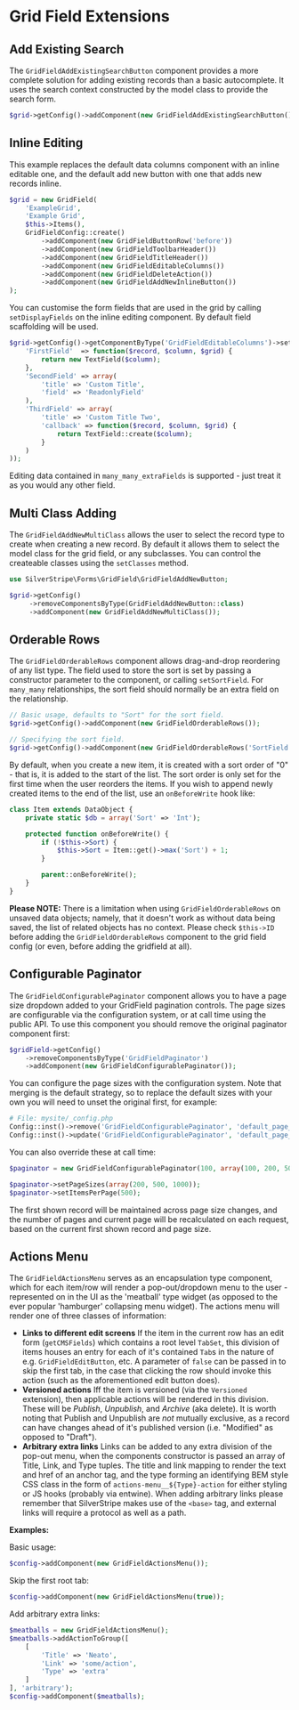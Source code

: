 Grid Field Extensions
=====================

Add Existing Search
-------------------

The `GridFieldAddExistingSearchButton` component provides a more complete solution for adding
existing records than a basic autocomplete. It uses the search context constructed by the model
class to provide the search form.

```php
$grid->getConfig()->addComponent(new GridFieldAddExistingSearchButton());
```

Inline Editing
--------------

This example replaces the default data columns component with an inline editable one, and the
default add new button with one that adds new records inline.

```php
$grid = new GridField(
	'ExampleGrid',
	'Example Grid',
	$this->Items(),
	GridFieldConfig::create()
		->addComponent(new GridFieldButtonRow('before'))
		->addComponent(new GridFieldToolbarHeader())
		->addComponent(new GridFieldTitleHeader())
		->addComponent(new GridFieldEditableColumns())
		->addComponent(new GridFieldDeleteAction())
		->addComponent(new GridFieldAddNewInlineButton())
);
```

You can customise the form fields that are used in the grid by calling `setDisplayFields` on the
inline editing component. By default field scaffolding will be used.

```php
$grid->getConfig()->getComponentByType('GridFieldEditableColumns')->setDisplayFields(array(
	'FirstField'  => function($record, $column, $grid) {
		return new TextField($column);
	},
	'SecondField' => array(
		'title' => 'Custom Title',
		'field' => 'ReadonlyField'
	),
	'ThirdField' => array(
		'title' => 'Custom Title Two',
        'callback' => function($record, $column, $grid) {
            return TextField::create($column);
        }
	)
));
```

Editing data contained in `many_many_extraFields` is supported - just treat it as you would any
other field.

Multi Class Adding
------------------

The `GridFieldAddNewMultiClass` allows the user to select the record type to create when creating
a new record. By default it allows them to select the model class for the grid field, or any
subclasses. You can control the createable classes using the `setClasses` method.

```php
use SilverStripe\Forms\GridField\GridFieldAddNewButton;

$grid->getConfig()
     ->removeComponentsByType(GridFieldAddNewButton::class)
     ->addComponent(new GridFieldAddNewMultiClass());
```

Orderable Rows
--------------

The `GridFieldOrderableRows` component allows drag-and-drop reordering of any list type. The field
used to store the sort is set by passing a constructor parameter to the component, or calling
`setSortField`. For `many_many` relationships, the sort field should normally be an extra field on
the relationship.

```php
// Basic usage, defaults to "Sort" for the sort field.
$grid->getConfig()->addComponent(new GridFieldOrderableRows());

// Specifying the sort field.
$grid->getConfig()->addComponent(new GridFieldOrderableRows('SortField'));
```

By default, when you create a new item, it is created with a sort order of "0" - that is, it is added
to the start of the list. The sort order is only set for the first time when the user reorders the items.
If you wish to append newly created items to the end of the list, use an `onBeforeWrite` hook like:

```php
class Item extends DataObject {
	private static $db = array('Sort' => 'Int');

	protected function onBeforeWrite() {
		if (!$this->Sort) {
			$this->Sort = Item::get()->max('Sort') + 1;
		}

		parent::onBeforeWrite();
	}
}
```

**Please NOTE:** There is a limitation when using `GridFieldOrderableRows` on unsaved data objects; namely, that it doesn't work as without data being saved, the list of related objects has no context. Please check `$this->ID` before adding the `GridFieldOrderableRows` component to the grid field config (or even, before adding the gridfield at all).

Configurable Paginator
----------------------

The `GridFieldConfigurablePaginator` component allows you to have a page size dropdown added to your GridField
pagination controls. The page sizes are configurable via the configuration system, or at call time using the public API.
To use this component you should remove the original paginator component first:

```php
$gridField->getConfig()
    ->removeComponentsByType('GridFieldPaginator')
    ->addComponent(new GridFieldConfigurablePaginator());
```

You can configure the page sizes with the configuration system. Note that merging is the default strategy, so to replace
the default sizes with your own you will need to unset the original first, for example:

```php
# File: mysite/_config.php
Config::inst()->remove('GridFieldConfigurablePaginator', 'default_page_sizes');
Config::inst()->update('GridFieldConfigurablePaginator', 'default_page_sizes', array(100, 200, 500));
```

You can also override these at call time:

```php
$paginator = new GridFieldConfigurablePaginator(100, array(100, 200, 500));

$paginator->setPageSizes(array(200, 500, 1000));
$paginator->setItemsPerPage(500);
```

The first shown record will be maintained across page size changes, and the number of pages and current page will be
recalculated on each request, based on the current first shown record and page size.


Actions Menu
------------

The `GridFieldActionsMenu` serves as an encapsulation type component, which for each item/row will render a pop-out/dropdown menu to the user - represented on in the UI as the 'meatball' type widget (as opposed to the ever popular 'hamburger' collapsing menu widget). The actions menu will render one of three classes of information:

 - **Links to different edit screens**
   If the item in the current row has an edit form (`getCMSFields`) which contains a root level `TabSet`, this division of items houses an entry for each of it's contained `Tab`s in the nature of e.g. `GridFieldEditButton`, etc. A parameter of `false` can be passed in to skip the first tab, in the case that clicking the row should invoke this action (such as the aforementioned edit button does).
 - **Versioned actions**
   Iff the item is versioned (via the `Versioned` extension), then applicable actions will be rendered in this division. These will be _Publish_, _Unpublish_, and _Archive_ (aka delete). It is worth noting that Publish and Unpublish are _not_ mutually exclusive, as a record can have changes ahead of it's published version (i.e. "Modified" as opposed to "Draft").
 - **Arbitrary extra links**
   Links can be added to any extra division of the pop-out menu, when the components constructor is passed an array of Title, Link, and Type tuples. The title and link mapping to render the text and href of an anchor tag, and the type forming an identifying BEM style CSS class in the form of `actions-menu__${Type}-action` for either styling or JS hooks (probably via entwine). When adding arbitrary links please remember that SilverStripe makes use of the `<base>` tag, and external links will require a protocol as well as a path.

**Examples:**

Basic usage:

```php
$config->addComponent(new GridFieldActionsMenu());
```

Skip the first root tab:

```php
$config->addComponent(new GridFieldActionsMenu(true));
```

Add arbitrary extra links:

```php
$meatballs = new GridFieldActionsMenu();
$meatballs->addActionToGroup([
    [
        'Title' => 'Neato',
        'Link' => 'some/action',
        'Type' => 'extra'
    ]
], 'arbitrary');
$config->addComponent($meatballs);
```
